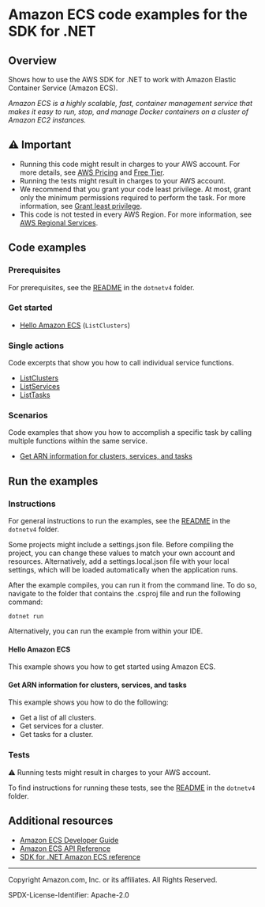 # Amazon ECS code examples for the SDK for .NET

## Overview

Shows how to use the AWS SDK for .NET to work with Amazon Elastic Container Service (Amazon ECS).

<!--custom.overview.start-->
<!--custom.overview.end-->

_Amazon ECS is a highly scalable, fast, container management service that makes it easy to run, stop, and manage Docker containers on a cluster of Amazon EC2 instances._

## ⚠ Important

* Running this code might result in charges to your AWS account. For more details, see [AWS Pricing](https://aws.amazon.com/pricing/) and [Free Tier](https://aws.amazon.com/free/).
* Running the tests might result in charges to your AWS account.
* We recommend that you grant your code least privilege. At most, grant only the minimum permissions required to perform the task. For more information, see [Grant least privilege](https://docs.aws.amazon.com/IAM/latest/UserGuide/best-practices.html#grant-least-privilege).
* This code is not tested in every AWS Region. For more information, see [AWS Regional Services](https://aws.amazon.com/about-aws/global-infrastructure/regional-product-services).

<!--custom.important.start-->
<!--custom.important.end-->

## Code examples

### Prerequisites

For prerequisites, see the [README](../README.md#Prerequisites) in the `dotnetv4` folder.


<!--custom.prerequisites.start-->
<!--custom.prerequisites.end-->

### Get started

- [Hello Amazon ECS](ECSActions/HelloECS.cs#L4) (`ListClusters`)


### Single actions

Code excerpts that show you how to call individual service functions.

- [ListClusters](ECSActions/ECSWrapper.cs#L28)
- [ListServices](ECSActions/ECSWrapper.cs#L68)
- [ListTasks](ECSActions/ECSWrapper.cs#L102)

### Scenarios

Code examples that show you how to accomplish a specific task by calling multiple
functions within the same service.

- [Get ARN information for clusters, services, and tasks](ECSScenario/ECSScenario.cs)


<!--custom.examples.start-->
<!--custom.examples.end-->

## Run the examples

### Instructions

For general instructions to run the examples, see the
[README](../README.md#building-and-running-the-code-examples) in the `dotnetv4` folder.

Some projects might include a settings.json file. Before compiling the project,
you can change these values to match your own account and resources. Alternatively,
add a settings.local.json file with your local settings, which will be loaded automatically
when the application runs.

After the example compiles, you can run it from the command line. To do so, navigate to
the folder that contains the .csproj file and run the following command:

```
dotnet run
```

Alternatively, you can run the example from within your IDE.


<!--custom.instructions.start-->
<!--custom.instructions.end-->

#### Hello Amazon ECS

This example shows you how to get started using Amazon ECS.



#### Get ARN information for clusters, services, and tasks

This example shows you how to do the following:

- Get a list of all clusters.
- Get services for a cluster.
- Get tasks for a cluster.

<!--custom.scenario_prereqs.ecs_Scenario_GetClustersServicesAndTasks.start-->
<!--custom.scenario_prereqs.ecs_Scenario_GetClustersServicesAndTasks.end-->


<!--custom.scenarios.ecs_Scenario_GetClustersServicesAndTasks.start-->
<!--custom.scenarios.ecs_Scenario_GetClustersServicesAndTasks.end-->

### Tests

⚠ Running tests might result in charges to your AWS account.


To find instructions for running these tests, see the [README](../README.md#Tests)
in the `dotnetv4` folder.



<!--custom.tests.start-->
<!--custom.tests.end-->

## Additional resources

- [Amazon ECS Developer Guide](https://docs.aws.amazon.com/AmazonECS/latest/developerguide/Welcome.html)
- [Amazon ECS API Reference](https://docs.aws.amazon.com/AmazonECS/latest/APIReference/Welcome.html)
- [SDK for .NET Amazon ECS reference](https://docs.aws.amazon.com/sdkfornet/v3/apidocs/items/ECS/NECS.html)

<!--custom.resources.start-->
<!--custom.resources.end-->

---

Copyright Amazon.com, Inc. or its affiliates. All Rights Reserved.

SPDX-License-Identifier: Apache-2.0